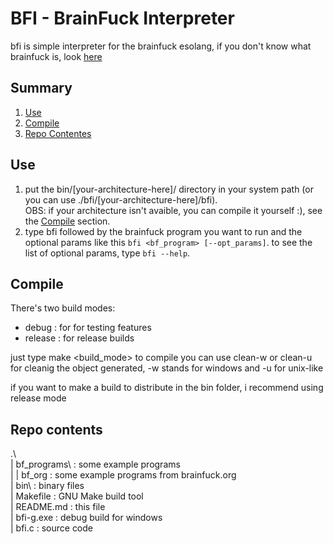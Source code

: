 # BFI - BrainFuck Interpreter

bfi is simple interpreter for the brainfuck esolang,
if you don't know what brainfuck is, look [here](https://en.wikipedia.org/wiki/Brainfuck)

## Summary

1. [Use](#Use)
2. [Compile](#Compile)
3. [Repo Contentes](#repo-contents)

## Use

1. put the bin/\[your-architecture-here\]/ directory in your system path \(or
   you can use ./bfi/\[your-architecture-here\]/bfi\).  
   OBS: if your architecture isn't avaible, you can compile it yourself :),
   see the [Compile](#Compile) section.
2. type bfi followed by the brainfuck program you want to run and the optional
   params like this `bfi <bf_program> [--opt_params]`.
   to see the list of optional params, type `bfi --help`.

## Compile

There's two build modes:

- debug : for for testing features
- release : for release builds

just type make <build_mode> to compile
you can use clean-w or clean-u for cleanig the
object generated, -w stands for windows and -u for unix-like

if you want to make a build to distribute in the bin folder, i recommend
using release mode

## Repo contents

.\  
 | bf_programs\ : some example programs  
 | | bf_org : some example programs from brainfuck.org  
 | bin\ : binary files  
 | Makefile : GNU Make build tool  
 | README.md : this file  
 | bfi-g.exe : debug build for windows  
 | bfi.c : source code
